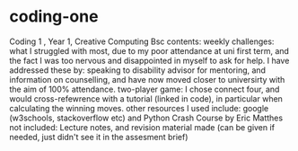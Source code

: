 # coding-one
Coding 1 , Year 1, Creative Computing Bsc
contents: 
weekly challenges: what I struggled with most, due to my poor attendance at uni first term, and the fact I was too nervous and disappointed in myself to ask for help. I have addressed these by: speaking to disability advisor for mentoring, and information on counselling, and have now moved closer to universirty with the aim of 100% attendance.
two-player game: I chose connect four, and would cross-refewrence with a tutorial (linked in code), in particular when calculating the winning moves. other resources I used include: google (w3schools, stackoverflow etc) and Python Crash Course by Eric Matthes
not included: Lecture notes, and revision material made (can be given if needed, just didn't see it in the assesment brief)
